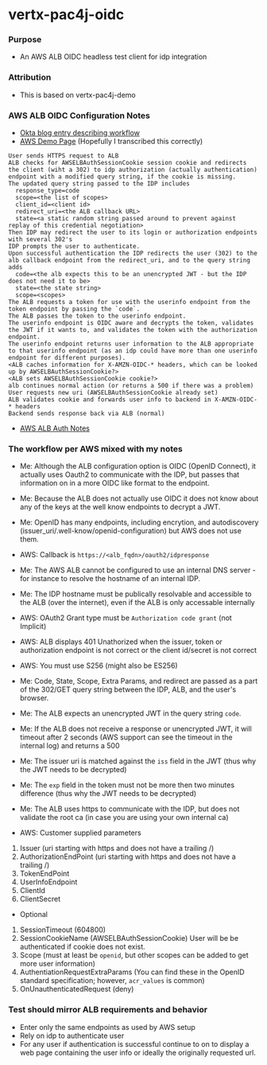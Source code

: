 # vertx-pac4j-oidc
### Purpose
* An AWS ALB OIDC headless test client for idp integration
### Attribution
* This is based on vertx-pac4j-demo
### AWS ALB OIDC Configuration Notes
* [Okta blog entry describing workflow](https://developer.okta.com/blog/2018/01/11/sso-auth-vertx)
* [AWS Demo Page](https://exampleloadbalancer.com/auth_demo.html)
(Hopefully I transcribed this correctly)
```
User sends HTTPS request to ALB
ALB checks for AWSELBAuthSessionCookie session cookie and redirects the client (wiht a 302) to idp authorization (actually authentication) endpoint with a modified query string, if the cookie is missing.
The updated query string passed to the IDP includes
  response_type=code
  scope=<the list of scopes>
  client_id=<client id>
  redirect_uri=<the ALB callback URL>
  state=<a static random string passed around to prevent against replay of this credential negotiation>
Then IDP may redirect the user to its login or authorization endpoints with several 302's
IDP prompts the user to authenticate.
Upon successful authentication the IDP redirects the user (302) to the alb callback endpoint from the redirect_uri, and to the query string adds
  code=<the alb expects this to be an unencrypted JWT - but the IDP does not need it to be>
  state=<the state string>
  scope=<scopes>
The ALB requests a token for use with the userinfo endpoint from the token endpoint by passing the `code`.
The ALB passes the token to the userinfo endpoint.
The userinfo endpoint is OIDC aware and decrypts the token, validates the JWT if it wants to, and validates the token with the authorization endpoint.
The userinfo endpoint returns user information to the ALB appropriate to that userinfo endpoint (as an idp could have more than one userinfo endpoint for different purposes).
<ALB caches information for X-AMZN-OIDC-* headers, which can be looked up by AWSELBAuthSessionCookie?>
<ALB sets AWSELBAuthSessionCookie cookie?>
alb continues normal action (or returns a 500 if there was a problem)
User requests new uri (AWSELBAuthSessionCookie already set)
ALB validates cookie and forwards user info to backend in X-AMZN-OIDC-* headers
Backend sends response back via ALB (normal)
```

* [AWS ALB Auth Notes](https://docs.aws.amazon.com/elasticloadbalancing/latest/application/listener-authenticate-users.html)
### The workflow per AWS mixed with my notes
* Me: Although the ALB configuration option is OIDC (OpenID Connect), it actually uses Oauth2 to communicate with the IDP, but passes that information on in a more OIDC like format to the endpoint.
* Me: Because the ALB does not actually use OIDC it does not know about any of the keys at the well know endpoints to decrypt a JWT.
* Me: OpenID has many endpoints, including encrytion, and autodiscovery (issuer_uri/.well-know/openid-configuration) but AWS does not use them.
* AWS: Callback is `https://<alb_fqdn>/oauth2/idpresponse`
* Me: The AWS ALB cannot be configured to use an internal DNS server - for instance to resolve the hostname of an internal IDP.
* Me: The IDP hostname must be publically resolvable and accessible to the ALB (over the internet), even if the ALB is only accessable internally
* AWS: OAuth2 Grant type must be `Authorization code grant` (not Implicit)
* AWS: ALB displays 401 Unathorized when the issuer, token or authorization endpoint is not correct or the client id/secret is not correct
* AWS: You must use S256 (might also be ES256)
* Me: Code, State, Scope, Extra Params, and redirect are passed as a part of the 302/GET query string between the IDP, ALB, and the user's browser.
* Me: The ALB expects an unencrypted JWT in the query string `code`. 
* Me: If the ALB does not receive a response or unencrypted JWT, it will timeout after 2 seconds (AWS support can see the timeout in the internal log) and returns a 500
* Me: The issuer uri is matched against the `iss` field in the JWT (thus why the JWT needs to be decrypted)
* Me: The `exp` field in the token must not be more then two minutes difference (thus why the JWT needs to be decrypted)
* Me: The ALB uses https to communicate with the IDP, but does not validate the root ca (in case you are using your own internal ca)

* AWS: Customer supplied parameters
 1. Issuer (uri starting with https and does not have a trailing /)
 2. AuthorizationEndPoint (uri starting with https and does not have a trailing /)
 3. TokenEndPoint
 4. UserInfoEndpoint
 5. ClientId
 6. ClientSecret
* Optional
 1. SessionTimeout (604800)
 2. SessionCookieName (AWSELBAuthSessionCookie) User will be be authenticated if cookie does not exist.
 3. Scope (must at least be `openid`, but other scopes can be added to get more user information)
 4. AuthentiationRequestExtraParams (You can find these in the OpenID standard specification; however, `acr_values` is common)
 5. OnUnauthenticatedRequest (deny)

### Test should mirror ALB requirements and behavior
* Enter only the same endpoints as used by AWS setup
* Rely on idp to authenticate user
* For any user if authentication is successful continue to on to display a web page containing the user info or ideally the originally requested url.
